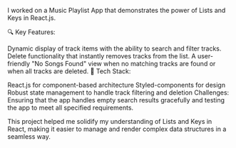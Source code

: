  I worked on a Music Playlist App that demonstrates the power of Lists and Keys in React.js.

🔍 Key Features:

Dynamic display of track items with the ability to search and filter tracks.
Delete functionality that instantly removes tracks from the list.
A user-friendly "No Songs Found" view when no matching tracks are found or when all tracks are deleted.
🎨 Tech Stack:

React.js for component-based architecture
Styled-components for design
Robust state management to handle track filtering and deletion
Challenges: Ensuring that the app handles empty search results gracefully and testing the app to meet all specified requirements.

This project helped me solidify my understanding of Lists and Keys in React, making it easier to manage and render complex data structures in a seamless way.
